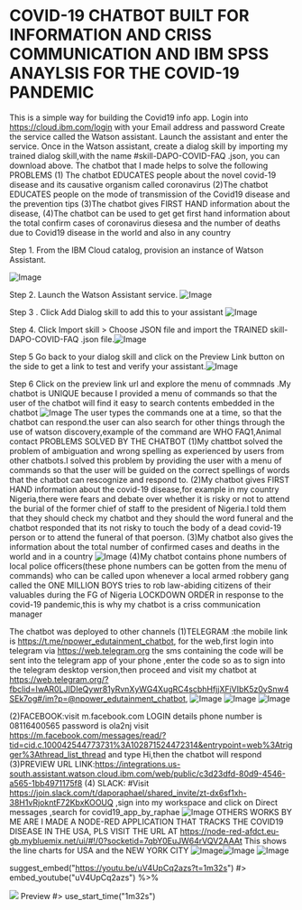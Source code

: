 # COVID-19 CHATBOT BUILT FOR INFORMATION AND CRISS COMMUNICATION AND IBM SPSS ANAYLSIS FOR THE COVID-19 PANDEMIC
This is a simple way for building the Covid19 info app. 
Login into https://cloud.ibm.com/login with  your Email address and password 
Create  the service called the Watson assistant. Launch the assistant and enter the service. Once in the Watson assistant, create a dialog skill by importing  my trained dialog skill,with the name #skill-DAPO-COVID-FAQ .json, you can download above. 
The chatbot that I made helps to solve the following PROBLEMS
(1) The chatbot EDUCATES people about the novel covid-19 disease and its causative organism called coronavirus 
(2)The chatbot EDUCATES people on the mode of transmission of the Covid19 disease and the prevention tips
(3)The chatbot gives FIRST HAND information about the disease, 
(4)The chatbot can be used to get get first hand information about the total confirm cases of coronavirus diesesa and the number of deaths due to Covid19 disease in the world and also in any country 


Step 1. From the IBM Cloud catalog, provision an instance of Watson Assistant.

![Image ](https://github.com/dapo4u/COVID19-CRISS-INFORMATION-APP/blob/master/1.png)


Step 2. Launch the Watson Assistant service.
![Image ](https://github.com/dapo4u/COVID19-CRISS-INFORMATION-APP/blob/master/2.png)

Step 3 . Click Add Dialog skill to add this to your assistant ![Image ](https://github.com/dapo4u/COVID19-CRISS-INFORMATION-APP/blob/master/3.png)


Step 4. Click Import skill > Choose JSON file and import the TRAINED skill-DAPO-COVID-FAQ .json file.![Image ](https://github.com/dapo4u/COVID19-CRISS-INFORMATION-APP/blob/master/4.png)

Step 5  Go back to your dialog skill and click on the Preview Link button on the side to get a link to test and verify your assistant.![Image ](https://github.com/dapo4u/COVID19-CRISS-INFORMATION-APP/blob/master/5.png)

Step 6 Click on the preview link url and explore the menu of commnads .My chatbot is UNIQUE because I provided a menu of  commands so that the user of the chatbot will find it easy to search contents embedded in the chatbot ![Image ](https://github.com/dapo4u/COVID19-CRISS-INFORMATION-APP/blob/master/15.png)
The user types the commands one at a time, so that the chatbot can respond.the user can also search for other things through the use of watson discovery,example of the command are WHO FAQ1,Animal contact
PROBLEMS SOLVED BY THE CHATBOT
(1)My chattbot solved the problem of ambiguation and wrong spelling as experienced by users from other chatbots.I solved this problem by providing the user with a menu of commands so that the user will be guided on the correct spellings of words that the chatbot can rescognize and respond to.
(2)My chatbot  gives FIRST HAND information about the covid-19 disease,for example in my country Nigeria,there were fears and debate over whether  it is risky or not to attend the burial of the former chief of staff to the president of Nigeria.I told them that they should check my chatbot and they should the   word funeral and the chatbot responded that its not risky to touch the body of a dead covid-19 person or to attend the funeral of that poerson.
(3)My chatbot also gives the information about the total number of confirmed cases and deaths in the world and in a country ![Image ](https://github.com/dapo4u/COVID19-CRISS-INFORMATION-APP/blob/master/16.png)
(4)My chatbot contains phone numbers of local police officers(these phone numbers can be gotten from the menu of commands) who can be called upon whenever a local armed robbery gang called the ONE MILLION BOYS tries to rob  law-abiding citizens of their valuables during the FG of Nigeria LOCKDOWN ORDER in response to the covid-19 pandemic,this is why my chatbot is a criss communication manager

The chatbot was deployed to other channels
(1)TELEGRAM :the mobile link is https://t.me/npower_edutainment_chatbot, for the web,first login into telegram via https://web.telegram.org the sms containing the code will be sent into the telegram app of your phone ,enter the code so as to sign into the telegram desktop version,then proceed and visit my chatbot at https://web.telegram.org/?fbclid=IwAR0LJIDIeQywr81yRvnXyWG4XugRC4scbhHfjjXFiVIbK5z0vSnw4SEk7og#/im?p=@npower_edutainment_chatbot,    ![Image ](https://github.com/dapo4u/COVID19-CRISS-INFORMATION-APP/blob/master/21.png)    ![Image ](https://github.com/dapo4u/COVID19-CRISS-INFORMATION-APP/blob/master/21.png)  ![Image ](https://github.com/dapo4u/COVID19-CRISS-INFORMATION-APP/blob/master/22.png)

(2)FACEBOOK:visit m.facebook.com LOGIN details  phone number is 08116400565 password is ola2nj visit https://m.facebook.com/messages/read/?tid=cid.c.100042544773731%3A102871524472314&entrypoint=web%3Atrigger%3Athread_list_thread and type Hi,then the chatbot will respond
(3)PREVIEW URL LINK:https://integrations.us-south.assistant.watson.cloud.ibm.com/web/public/c3d23dfd-80d9-4546-a565-1bb4971175f8
(4) SLACK:  #Visit https://join.slack.com/t/daporaphael/shared_invite/zt-dx6sf1xh-38H1vRjokntF72KbxKOOUQ ,sign into my workspace and click on Direct messages ,search for  covid19_app_by_raphae       ![Image ](https://github.com/dapo4u/COVID19-CRISS-INFORMATION-APP/blob/master/18.png)
OTHERS WORKS BY ME ARE
I MADE A NODE-RED  APPLICATION THAT TRACKS THE COVID19 DISEASE IN THE USA, PLS VISIT THE URL AT https://node-red-afdct.eu-gb.mybluemix.net/ui/#!/0?socketid=7qbY0EuJW64rVQV2AAAt
This shows the line charts for USA and the NEW YORK CITY ![Image ](https://github.com/dapo4u/COVID19-CRISS-INFORMATION-APP/blob/master/B.png )![Image ](https://github.com/dapo4u/COVID19-CRISS-INFORMATION-APP/blob/master/E.png) ![Image ](https://github.com/dapo4u/COVID19-CRISS-INFORMATION-APP/blob/master/F.png)


suggest_embed("https://youtu.be/uV4UpCq2azs?t=1m32s")
#> embed_youtube("uV4UpCq2azs") %>%


[![](http://img.youtube.com/vi/ibJR-gJV9e4/0.jpg)](http://www.youtube.com/watch?v=ibJR-gJV9e4 "")
Preview
#>   use_start_time("1m32s")
  
